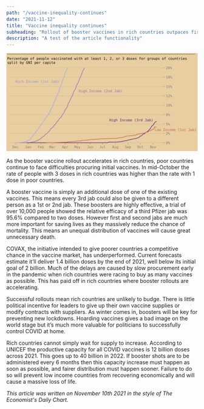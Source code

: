 ```yaml
---
path: "/vaccine-inequality-continues"
date: "2021-11-12"
title: "Vaccine inequality continues"
subheading: "Rollout of booster vaccines in rich countries outpaces first doses in poor countries"
description: "A test of the article functionality"
---
```


![A chart showing vaccination rates for rich and poor countries. Shows that 3rd vaccination rates in rich countries is higher than 1st vaccination rates in poor countries](graph.png)

As the booster vaccine rollout accelerates in rich countries, poor countries continue to face difficulties procuring initial vaccines. In mid-October the rate of people with 3 doses in rich countries was higher than the rate with 1 dose in poor countries.

A booster vaccine is simply an additional dose of one of the existing vaccines. This means every 3rd jab could also be given to a different person as a 1st or 2nd jab. These boosters are highly effective, a trial of over 10,000 people showed the relative efficacy of a third Pfizer jab was 95.6% compared to two doses. However first and second jabs are much more important for saving lives as they massively reduce the chance of mortality. This means an unequal distribution of vaccines will cause great unnecessary death.

COVAX, the initiative intended to give poorer countries a competitive chance in the vaccine market, has underperformed. Current forecasts estimate it’ll deliver 1.4 billion doses by the end of 2021, well below its initial goal of 2 billion. Much of the delays are caused by slow procurement early in the pandemic when rich countries were racing to buy as many vaccines as possible. This has paid off in rich countries where booster rollouts are accelerating.

Successful rollouts mean rich countries are unlikely to budge. There is little political incentive for leaders to give up their own vaccine supplies or modify contracts with suppliers. As winter comes in, boosters will be key for preventing new lockdowns. Hoarding vaccines gives a bad image on the world stage but it’s much more valuable for politicians to successfully control COVID at home.

Rich countries cannot simply wait for supply to increase. According to UNICEF the productive capacity for all COVID vaccines is 12 billion doses across 2021. This goes up to 40 billion in 2022. If booster shots are to be administered every 6 months then this capacity increase must happen as soon as possible, and fairer distribution must happen sooner. Failure to do so will prevent low income countries from recovering economically and will cause a massive loss of life.

*This article was written on November 10th 2021 in the style of The Economist's Daily Chart.*